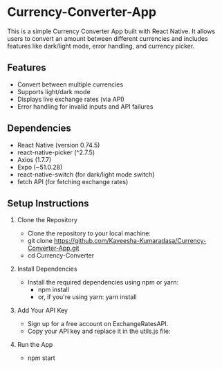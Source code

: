 # Currency-Converter-App
This is a simple Currency Converter App built with React Native. It allows users to convert an amount between different currencies and includes features like dark/light mode, error handling, and currency picker.

## Features
- Convert between multiple currencies
- Supports light/dark mode
- Displays live exchange rates (via API)
- Error handling for invalid inputs and API failures

## Dependencies
- React Native (version 0.74.5)
- react-native-picker (^2.7.5)
- Axios (1.7.7)
- Expo (~51.0.28)
- react-native-switch (for dark/light mode switch)
- fetch API (for fetching exchange rates)

## Setup Instructions
1. Clone the Repository
     - Clone the repository to your local machine:
     - git clone https://github.com/Kaveesha-Kumaradasa/Currency-Converter-App.git
     - cd Currency-Converter

2. Install Dependencies
    - Install the required dependencies using npm or yarn:
        - npm install
        - or, if you're using yarn: yarn install

3. Add Your API Key
    - Sign up for a free account on ExchangeRatesAPI.
    - Copy your API key and replace it in the utils.js file:

4. Run the App
    - npm start


 
